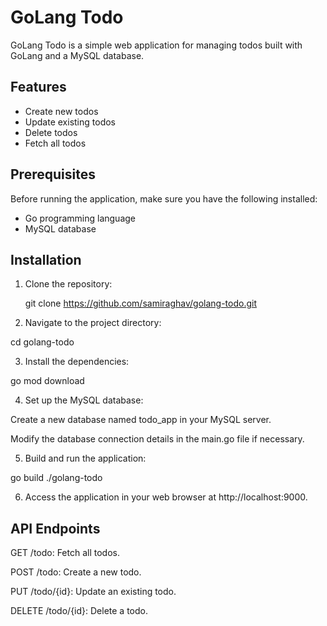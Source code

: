 # GoLang Todo

GoLang Todo is a simple web application for managing todos built with GoLang and a MySQL database.

## Features

- Create new todos
- Update existing todos
- Delete todos
- Fetch all todos

## Prerequisites

Before running the application, make sure you have the following installed:

- Go programming language 
- MySQL database

## Installation

1. Clone the repository:

   git clone https://github.com/samiraghav/golang-todo.git

2. Navigate to the project directory:

cd golang-todo

3. Install the dependencies:

go mod download

4. Set up the MySQL database:

Create a new database named todo_app in your MySQL server.

Modify the database connection details in the main.go file if necessary.

5. Build and run the application:

go build
./golang-todo

6. Access the application in your web browser at http://localhost:9000.

## API Endpoints
GET /todo: Fetch all todos.

POST /todo: Create a new todo.

PUT /todo/{id}: Update an existing todo.

DELETE /todo/{id}: Delete a todo.
